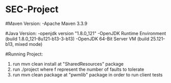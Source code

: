 # SEC-Project

#Maven Version: 
    -Apache Maven 3.3.9

#Java Version:
    -openjdk version "1.8.0_121"
    -OpenJDK Runtime Environment (build 1.8.0_121-8u121-b13-3-b13)
    -OpenJDK 64-Bit Server VM (build 25.121-b13, mixed mode)
    
#Running Project:
  1) run mvn clean install at "SharedResources" package
  2) run ./project <f> where f represent the number of faults to tolerate
  3) run mvn clean package at "pwmlib" package in order to run client tests

